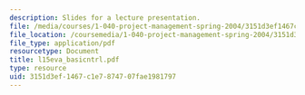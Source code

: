 ```yaml
---
description: Slides for a lecture presentation.
file: /media/courses/1-040-project-management-spring-2004/3151d3ef1467c1e7874707fae1981797_l15eva_basicntrl.pdf
file_location: /coursemedia/1-040-project-management-spring-2004/3151d3ef1467c1e7874707fae1981797_l15eva_basicntrl.pdf
file_type: application/pdf
resourcetype: Document
title: l15eva_basicntrl.pdf
type: resource
uid: 3151d3ef-1467-c1e7-8747-07fae1981797
---
```

